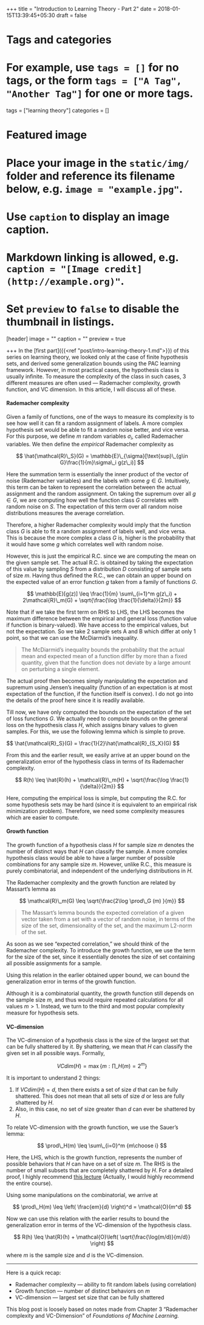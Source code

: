 +++
title = "Introduction to Learning Theory - Part 2"
date = 2018-01-15T13:39:45+05:30
draft = false

# Tags and categories
# For example, use `tags = []` for no tags, or the form `tags = ["A Tag", "Another Tag"]` for one or more tags.
tags = ["learning theory"]
categories = []

# Featured image
# Place your image in the `static/img/` folder and reference its filename below, e.g. `image = "example.jpg"`.
# Use `caption` to display an image caption.
#   Markdown linking is allowed, e.g. `caption = "[Image credit](http://example.org)"`.
# Set `preview` to `false` to disable the thumbnail in listings.
[header]
image = ""
caption = ""
preview = true

+++
In the [first part]({{<ref "post/intro-learning-theory-1.md">}}) of this series on learning theory, we looked only at the case of finite hypothesis sets, and derived some generalization bounds using the PAC learning framework. However, in most practical cases, the hypothesis class is usually infinite. To measure the complexity of the class in such cases, 3 different measures are often used — Rademacher complexity, growth function, and VC dimension. In this article, I will discuss all of these.

#### Rademacher complexity

Given a family of functions, one of the ways to measure its complexity is to see how well it can fit a random assignment of labels. A more complex hypothesis set would be able to fit a random noise better, and vice versa. For this purpose, we define $m$ random variables $\sigma_i$, called Rademacher variables. We then define the *empirical* Rademacher complexity as

$$ \hat{\mathcal{R}\_S}(G) = \mathbb{E}\_{\sigma}[\text{sup}\_{g\in G}\frac{1}{m}\sigma\_i g(z\_i)] $$

Here the summation term is essentially the inner product of the vector of noise (Rademacher variables) and the labels with some $g \in G$. Intuitively, this term can be taken to represent the correlation between the actual assignment and the random assignment. On taking the supremum over all $g \in G$, we are computing how well the function class $G$ correlates with random noise on $S$. The expectation of this term over all random noise distributions measures the average correlation.

Therefore, a higher Rademacher complexity would imply that the function class $G$ is able to fit a random assignment of labels well, and vice versa. This is because the more complex a class $G$ is, higher is the probability that it would have some $g$ which correlates well with random noise.

However, this is just the empirical R.C. since we are computing the mean on the given sample set. The actual R.C. is obtained by taking the expectation of this value by sampling $S$ from a distribution $D$ consisting of sample sets of size $m$. Having thus defined the R.C., we can obtain an upper bound on the expected value of an error function $g$ taken from a family of functions $G$.

$$ \mathbb{E}[g(z)] \leq \frac{1}{m} \sum\_{i=1}^m g(z\_i) + 2\mathcal{R}\_m(G) + \sqrt{\frac{\log \frac{1}{\delta}}{2m}} $$

Note that if we take the first term on RHS to LHS, the LHS becomes the maximum difference between the empirical and general loss (function value if function is binary-valued). We have access to the empirical values, but not the expectation. So we take 2 sample sets A and B which differ at only 1 point, so that we can use the McDiarmid’s inequality.

> The McDiarmid’s inequality bounds the probability that the actual mean and expected mean of a function differ by more than a fixed quantity, given that the function does not deviate by a large amount on perturbing a single element.

The actual proof then becomes simply manipulating the expectation and supremum using Jensen’s inequality (function of an expectation is at most expectation of the function, if the function itself is convex). I do not go into the details of the proof here since it is readily available.

Till now, we have only computed the bounds on the expectation of the set of loss functions $G$. We actually need to compute bounds on the general loss on the hypothesis class $H$, which assigns binary values to given samples. For this, we use the following lemma which is simple to prove.

$$ \hat{\mathcal{R}\_S}(G) = \frac{1}{2}\hat{\mathcal{R}\_{S\_X}(G) $$

From this and the earlier result, we easily arrive at an upper bound on the generalization error of the hypothesis class in terms of its Rademacher complexity.

$$ R(h) \leq \hat{R}(h) + \mathcal{R}\_m(H) + \sqrt{\frac{\log \frac{1}{\delta}}{2m}} $$

Here, computing the empirical loss is simple, but computing the R.C. for some hypothesis sets may be hard (since it is equivalent to an empirical risk minimization problem). Therefore, we need some complexity measures which are easier to compute.

#### Growth function

The growth function of a hypothesis class $H$ for sample size $m$ denotes the number of distinct ways that $H$ can classify the sample. A more complex hypothesis class would be able to have a larger number of possible combinations for any sample size $m$. However, unlike R.C., this measure is purely combinatorial, and independent of the underlying distributions in $H$.

The Rademacher complexity and the growth function are related by Massart’s lemma as

$$ \mathcal{R}\_m(G) \leq \sqrt{\frac{2\log \prod\_G (m) }{m}} $$

> The Massart’s lemma bounds the expected correlation of a given vector taken from a set with a vector of random noise, in terms of the size of the set, dimensionality of the set, and the maximum L2-norm of the set.

As soon as we see “expected correlation,” we should think of the Rademacher complexity. To introduce the growth function, we use the term for the size of the set, since it essentially denotes the size of set containing all possible assignments for a sample.

Using this relation in the earlier obtained upper bound, we can bound the generalization error in terms of the growth function.

Although it is a combinatorial quantity, the growth function still depends on the sample size $m$, and thus would require repeated calculations for all values $m>1$. Instead, we turn to the third and most popular complexity measure for hypothesis sets.

#### VC-dimension

The VC-dimension of a hypothesis class is the size of the largest set that can be fully shattered by it. By shattering, we mean that $H$ can classify the given set in all possible ways. Formally,

$$ VCdim(H) = \max\{ m:\prod\_H (m) = 2^m \} $$

It is important to understand 2 things:

1.  If $VCdim(H) = d$, then there exists a set of size $d$ that can be fully shattered. This does not mean that all sets of size $d$ or less are fully shattered by $H$.
2.  Also, in this case, no set of size greater than $d$ can ever be shattered by $H$.

To relate VC-dimension with the growth function, we use the Sauer’s lemma:

$$ \prod\_H(m) \leq \sum\_{i=0}^m {m\choose i} $$

Here, the LHS, which is the growth function, represents the number of possible behaviors that $H$ can have on a set of size $m$. The RHS is the number of small subsets that are completely shattered by $H$. For a detailed proof, I highly recommend [this lecture](https://www.youtube.com/watch?v=LHIwWeQhhk4) (Actually, I would highly recommend the entire course).

Using some manipulations on the combinatorial, we arrive at

$$ \prod\_H(m) \leq  \left( \frac{em}{d} \right)^d = \mathcal{O}(m^d) $$

Now we can use this relation with the earlier results to bound the generalization error in terms of the VC-dimension of the hypothesis class.

$$ R(h) \leq \hat{R}(h) + \mathcal{O}\left( \sqrt{\frac{\log(m/d)}{m/d}} \right) $$

where $m$ is the sample size and $d$ is the VC-dimension.

*****

Here is a quick recap:

* Rademacher complexity — ability to fit random labels (using correlation)
* Growth function — number of distinct behaviors on $m$
* VC-dimension — largest set size that can be fully shattered

This blog post is loosely based on notes made from Chapter 3 “Rademacher complexity and VC-Dimension” of *Foundations of Machine Learning.*
